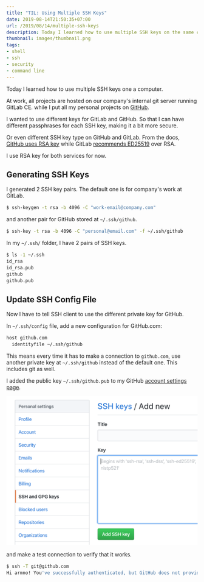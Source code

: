 ```yaml
---
title: "TIL: Using Multiple SSH Keys"
date: 2019-08-14T21:50:35+07:00
url: /2019/08/14/multiple-ssh-keys
description: Today I learned how to use multiple SSH keys on the same computer
thumbnail: images/thumbnail.png
tags:
- shell
- ssh
- security
- command line
---
```


Today I learned how to use multiple SSH keys one a computer.

At work, all projects are hosted on our company's internal git server running GitLab CE.
while I put all my personal projects on [GitHub](https://github.com/armno).

I wanted to use different keys for GitLab and GitHub.
So that I can have different passphrases for each SSH key, making it a bit more secure.

Or even different SSH key type on GitHub and GitLab. From the docs, [GitHub uses RSA key](https://help.github.com/en/articles/generating-a-new-ssh-key-and-adding-it-to-the-ssh-agent) while GitLab [recommends ED25519](https://docs.gitlab.com/ee/ssh/README.html#types-of-ssh-keys-and-which-to-choose) over RSA.

I use RSA key for both services for now.

## Generating SSH Keys

I generated 2 SSH key pairs. The default one is for company's work at GitLab.

```sh
$ ssh-keygen -t rsa -b 4096 -C "work-email@company.com"
```

and another pair for GitHub stored at `~/.ssh/github`.

```sh
$ ssh-key -t rsa -b 4096 -C "personal@email.com" -f ~/.ssh/github
```

In my `~/.ssh/` folder, I have 2 pairs of SSH keys.

```sh
$ ls -1 ~/.ssh
id_rsa
id_rsa.pub
github
github.pub
```

## Update SSH Config File

Now I have to tell SSH client to use the different private key for GitHub.

In `~/.ssh/config` file, add a new configuration for GitHub.com:

```sh
host github.com
  identityfile ~/.ssh/github
```

This means every time it has to make a connection to `github.com`,
use another private key at `~/.ssh/github` instead of the default one.
This includes git as well.

I added the public key `~/.ssh/github.pub` to my GitHub [account settings page](https://github.com/settings/ssh/new).

![Adding a new SSH Key in GitHub](images/github-settings.png)

and make a test connection to verify that it works.

```sh
$ ssh -T git@github.com
Hi armno! You've successfully authenticated, but GitHub does not provide shell access.
```
